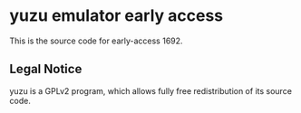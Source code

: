 yuzu emulator early access
=============

This is the source code for early-access 1692.

## Legal Notice

yuzu is a GPLv2 program, which allows fully free redistribution of its source code.
